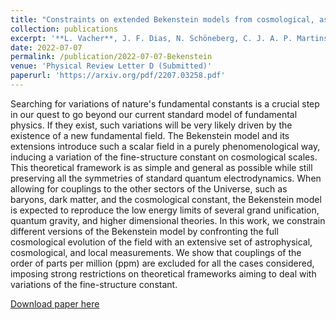 ```yaml
---
title: "Constraints on extended Bekenstein models from cosmological, astrophysical, and local data"
collection: publications
excerpt: '**L. Vacher**, J. F. Dias, N. Schöneberg, C. J. A. P. Martins, S. Vinzl, S. Nesseris, G. Cañas-Herrera, M. Martinelli'
date: 2022-07-07
permalink: /publication/2022-07-07-Bekenstein
venue: 'Physical Review Letter D (Submitted)'
paperurl: 'https://arxiv.org/pdf/2207.03258.pdf'
---
```

Searching for variations of nature's fundamental constants is a crucial step in our quest to go beyond our current standard model of fundamental physics. If they exist, such variations will be very likely driven by the existence of a new fundamental field. The Bekenstein model and its extensions introduce such a scalar field in a purely phenomenological way, inducing a variation of the fine-structure constant on cosmological scales. This theoretical framework is as simple and general as possible while still preserving all the symmetries of standard quantum electrodynamics. When allowing for couplings to the other sectors of the Universe, such as baryons, dark matter, and the cosmological constant, the Bekenstein model is expected to reproduce the low energy limits of several grand unification, quantum gravity, and higher dimensional theories. In this work, we constrain different versions of the Bekenstein model by confronting the full cosmological evolution of the field with an extensive set of astrophysical, cosmological, and local measurements. We show that couplings of the order of parts per million (ppm) are excluded for all the cases considered, imposing strong restrictions on theoretical frameworks aiming to deal with variations of the fine-structure constant.

[Download paper here](https://arxiv.org/pdf/2207.03258.pdf)

